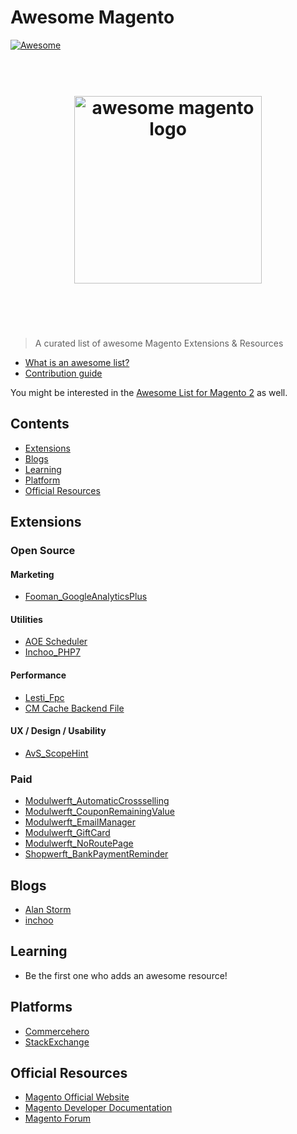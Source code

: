 # Awesome Magento 

[![Awesome](https://cdn.rawgit.com/sindresorhus/awesome/d7305f38d29fed78fa85652e3a63e154dd8e8829/media/badge.svg)](https://github.com/sindresorhus/awesome)

<h1 align="center">
	<br>
	<img width="300" src="https://github.com/DavidLambauer/awesome-magento/blob/master/media/awesome-magento-logo.png" alt="awesome magento logo">
	<br>
	<br>
	<br>
</h1>

> A curated list of awesome Magento Extensions & Resources

- [What is an awesome list?](https://github.com/sindresorhus/awesome/blob/master/awesome.md)
- [Contribution guide](contributing.md)

You might be interested in the [Awesome List for Magento 2](https://github.com/DavidLambauer/awesome-magento2) as well.

## Contents

- [Extensions](#extensions)
- [Blogs](#blogs)
- [Learning](#learning)
- [Platform](#platform)
- [Official Resources](#official)


## Extensions

### Open Source

#### Marketing

- [Fooman_GoogleAnalyticsPlus](https://github.com/fooman/googleanalyticsplus)

#### Utilities

- [AOE Scheduler](https://github.com/AOEpeople/Aoe_Scheduler)
- [Inchoo_PHP7](https://github.com/Inchoo/Inchoo_PHP7)
<!-- - [Fooman_EmailAttachments](https://github.com/fooman/emailattachments/)-->

#### Performance
- [Lesti_Fpc](https://github.com/GordonLesti/Lesti_Fpc)
- [CM Cache Backend File](https://github.com/colinmollenhour/Cm_Cache_Backend_File)

#### UX / Design / Usability

- [AvS_ScopeHint](https://github.com/avstudnitz/AvS_ScopeHint)

### Paid

- [Modulwerft_AutomaticCrossselling](https://en.modulwerft.com/magento-automatic-cross-selling.html)
- [Modulwerft_CouponRemainingValue](https://en.modulwerft.com/magento-coupon-remaining-value.html)
- [Modulwerft_EmailManager](https://en.modulwerft.com/magento-e-mail-manager.html)
- [Modulwerft_GiftCard](https://en.modulwerft.com/magento-gift-cards.html)
- [Modulwerft_NoRoutePage](https://en.modulwerft.com/magento-404-redirects.html)
- [Shopwerft_BankPaymentReminder](https://en.modulwerft.com/magento-automatic-bank-payment-reminder.html)

## Blogs

- [Alan Storm](http://alanstorm.com/category/magento/)
- [inchoo](http://inchoo.net/category/magento/)

## Learning

- Be the first one who adds an awesome resource!

## Platforms

- [Commercehero](https://commercehero.io/)
- [StackExchange](http://magento.stackexchange.com/)

## Official Resources

- [Magento Official Website](https://www.magento.com)
- [Magento Developer Documentation](http://devdocs.magento.com/)
- [Magento Forum](https://community.magento.com/)
